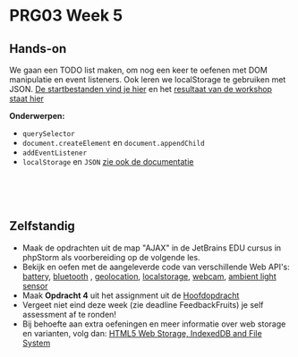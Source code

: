 # PRG03 Week 5

## Hands-on

We gaan een TODO list maken, om nog een keer te oefenen met DOM manipulatie en event listeners. Ook leren we localStorage te gebruiken met JSON. [De startbestanden vind je hier](./hands-on/start) en het [resultaat van de workshop staat hier](./hands-on/finished)

**Onderwerpen:**

- `querySelector`
- `document.createElement` en `document.appendChild`
- `addEventListener`
- `localStorage` en `JSON` [zie ook de documentatie](https://developer.mozilla.org/en-US/docs/Web/API/Window/localStorage)

<br>
<br>
<br>

## Zelfstandig

- Maak de opdrachten uit de map "AJAX" in de JetBrains EDU cursus in phpStorm als voorbereiding op de volgende les.
- Bekijk en oefen met de aangeleverde code van verschillende Web API's: [battery](./api/battery), [bluetooth](./api/bluetooth)
  , [geolocation](./api/geolocation), [localstorage](./api/localstorage), [webcam](./api/webcam), [ambient light sensor](https://developer.mozilla.org/en-US/docs/Web/API/AmbientLightSensor)
- Maak **Opdracht 4** uit het assignment uit de [Hoofdopdracht](../assignment)
- Vergeet niet eind deze week (zie deadline FeedbackFruits) je self assessment af te ronden!
- Bij behoefte aan extra oefeningen en meer informatie over web storage en varianten, volg dan: [HTML5 Web Storage, IndexedDB and File System](https://www.pluralsight.com/courses/html5-web-storage-indexeddb-file-system)
